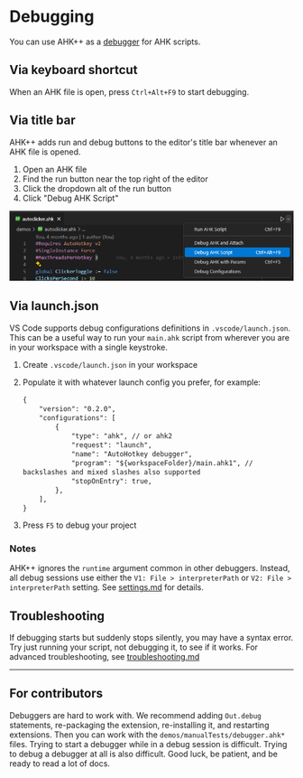 # Debugging

You can use AHK++ as a [debugger](https://en.wikipedia.org/wiki/Debugger) for AHK scripts.

## Via keyboard shortcut

When an AHK file is open, press `Ctrl+Alt+F9` to start debugging.

## Via title bar

AHK++ adds run and debug buttons to the editor's title bar whenever an AHK file is opened.

1. Open an AHK file
1. Find the run button near the top right of the editor
1. Click the dropdown alt of the run button
1. Click "Debug AHK Script"

![](../image/debugTitleBar.png)

## Via launch.json

VS Code supports debug configurations definitions in `.vscode/launch.json`. This can be a useful way to run your `main.ahk` script from wherever you are in your workspace with a single keystroke.

1. Create `.vscode/launch.json` in your workspace
1. Populate it with whatever launch config you prefer, for example:

    ```jsonc
    {
        "version": "0.2.0",
        "configurations": [
            {
                "type": "ahk", // or ahk2
                "request": "launch",
                "name": "AutoHotkey debugger",
                "program": "${workspaceFolder}/main.ahk1", // backslashes and mixed slashes also supported
                "stopOnEntry": true,
            },
        ],
    }
    ```

1. Press `F5` to debug your project

### Notes

AHK++ ignores the `runtime` argument common in other debuggers. Instead, all debug sessions use either the `V1: File > interpreterPath` or `V2: File > interpreterPath` setting. See [settings.md](./settings.md) for details.

## Troubleshooting

If debugging starts but suddenly stops silently, you may have a syntax error. Try just running your script, not debugging it, to see if it works. For advanced troubleshooting, see [troubleshooting.md](./troubleshooting.md)

---

## For contributors

Debuggers are hard to work with. We recommend adding `Out.debug` statements, re-packaging the extension, re-installing it, and restarting extensions. Then you can work with the `demos/manualTests/debugger.ahk*` files. Trying to start a debugger while in a debug session is difficult. Trying to debug a debugger at all is also difficult. Good luck, be patient, and be ready to read a lot of docs.
